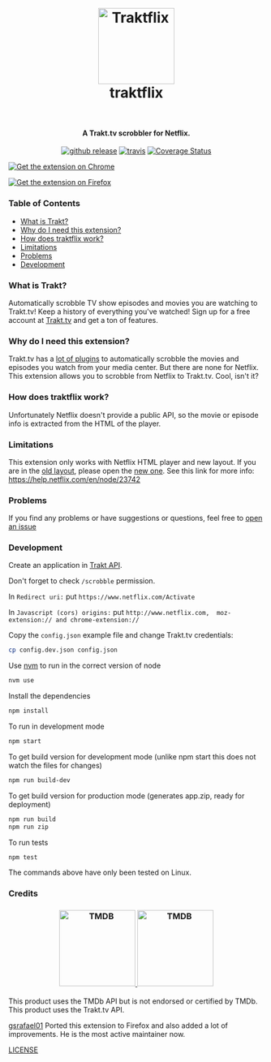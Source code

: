 <h1 align="center">
  <br>
  <a href="https://tegon.github.io/traktflix/">
    <img src="https://github.com/tegon/traktflix/raw/master/src/images/traktflix-icon-128.png" alt="Traktflix" width="150">
  </a>
  <br>
  traktflix
  <br>
  <br>
</h1>


<h4 align="center">A Trakt.tv scrobbler for Netflix.</h4>

<p align="center">
  <a href="https://github.com/tegon/traktflix/releases"><img src="https://img.shields.io/github/release/tegon/traktflix.svg" alt="github release"></a>
  <a href="https://travis-ci.com/tegon/traktflix"><img src="https://travis-ci.com/tegon/traktflix.svg?branch=master" alt="travis"></a>
  <a href='https://coveralls.io/github/tegon/traktflix?branch=master'><img src='https://coveralls.io/repos/github/tegon/traktflix/badge.svg?branch=master' alt='Coverage Status' /></a>
</p>

<p align=left">
  <a href="https://chrome.google.com/webstore/detail/traktflix/ehlckfimahifadnbecobagimllmbdmde"><img src="https://github.com/tegon/traktflix/raw/master/chrome-badge.png" alt="Get the extension on Chrome"></a>
</p>
<p align=left">
  <a href="https://addons.mozilla.org/en-US/firefox/addon/traktflix"><img src="https://github.com/tegon/traktflix/raw/master/firefox-badge.png" alt="Get the extension on Firefox"></a>
</p>

### Table of Contents
* [What is Trakt?](#what-is-trakt)
* [Why do I need this extension?](#why-do-i-need-this-extension)
* [How does traktflix work?](#how-does-traktflix-work)
* [Limitations](#limitations)
* [Problems](#problems)
* [Development](#development)

### What is Trakt?
Automatically scrobble TV show episodes and movies you are watching to Trakt.tv! Keep a history of everything you've watched! Sign up for a free account at [Trakt.tv](http://trakt.tv) and get a ton of features.

### Why do I need this extension?
Trakt.tv has a [lot of plugins](http://trakt.tv/downloads) to automatically scrobble the movies and episodes you watch from your media center.
But there are none for Netflix.
This extension allows you to scrobble from Netflix to Trakt.tv. Cool, isn't it?

### How does traktflix work?
Unfortunately Netflix doesn't provide a public API, so the movie or episode info is extracted from the HTML of the player.

### Limitations
This extension only works with Netflix HTML player and new layout. If you are in the [old layout](http://www.netflix.com/WiHome), please open the [new one](http://www.netflix.com/browse).
See this link for more info: https://help.netflix.com/en/node/23742

### Problems
If you find any problems or have suggestions or questions, feel free to [open an issue](https://github.com/tegon/traktflix/issues/new)

### Development
Create an application in [Trakt API](http://trakt.tv/oauth/applications/new).

Don't forget to check `/scrobble` permission.

In `Redirect uri:` put `https://www.netflix.com/Activate`

In `Javascript (cors) origins:` put `http://www.netflix.com,  moz-extension:// and chrome-extension://`

Copy the `config.json` example file and change Trakt.tv credentials:
```bash
cp config.dev.json config.json
```

Use [nvm](https://github.com/creationix/nvm) to run in the correct version of node

```bash
nvm use
```

Install the dependencies
```bash
npm install
```

To run in development mode
```bash
npm start
```

To get build version for development mode (unlike npm start this does not watch the files for changes)
```bash
npm run build-dev
```

To get build version for production mode (generates app.zip, ready for deployment)
```bash
npm run build
npm run zip
```

To run tests
```bash
npm test
```

The commands above have only been tested on Linux.

### Credits
<h3 align="center">
  <a href="https://tegon.github.io/traktflix/">
    <img src="https://github.com/tegon/traktflix/raw/master/tmdb-api-logo.png" alt="TMDB" width="150">
  </a>
  <a href="https://tegon.github.io/traktflix/">
      <img src="https://github.com/tegon/traktflix/raw/master/trakt-api-logo.png" alt="TMDB" width="150">
  </a>
</h3>

This product uses the TMDb API but is not endorsed or certified by TMDb. <br>
This product uses the Trakt.tv API.

[gsrafael01](https://github.com/user/gsrafael01) Ported this extension to Firefox and also added a lot of improvements. He is the most active maintainer now.

[LICENSE](LICENSE)
